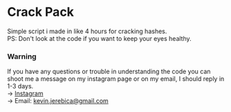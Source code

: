 # Crack Pack
Simple script i made in like 4 hours for cracking hashes.<br>
PS: Don't look at the code if you want to keep your eyes healthy.<br>

### Warning 
If you have any questions or trouble in understanding the code you can shoot me a message on my instagram page or on my email, I should reply in 1-3 days.<br>
 -> <a href="https://instagram.com/kevinj____">Instagram</a><br>
 -> Email: kevin.jerebica@gmail.com<br>
